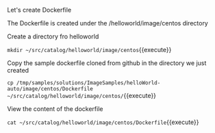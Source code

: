 Let's create Dockerfile

The Dockerfile is created under the /helloworld/image/centos directory

Create a directory fro helloworld

`mkdir ~/src/catalog/helloworld/image/centos`{{execute}}

Copy the sample dockerfile cloned from github in the directory we just created

`cp /tmp/samples/solutions/ImageSamples/helloWorld-auto/image/centos/Dockerfile  ~/src/catalog/helloworld/image/centos/`{{execute}}

View the content of the dockerfile

`cat ~/src/catalog/helloworld/image/centos/Dockerfile`{{execute}}
